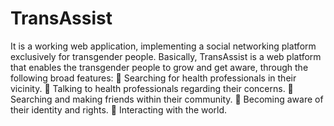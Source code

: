 # TransAssist
It is a working web application, implementing a social networking platform exclusively for transgender people.
Basically, TransAssist is a web platform that enables the transgender people to grow and get aware, through the following broad features:
	Searching for health professionals in their vicinity.
	Talking to health professionals regarding their concerns.
	Searching and making friends within their community.
	Becoming aware of their identity and rights.
	Interacting with the world.
